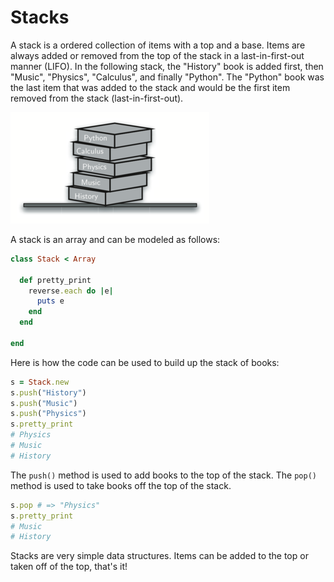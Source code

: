 # Stacks

A stack is a ordered collection of items with a top and a base.  Items are always added or removed from the top of the stack in a last-in-first-out manner (LIFO).  In the following stack, the "History" book is added first, then "Music", "Physics", "Calculus", and finally "Python".  The "Python" book was the last item that was added to the stack and would be the first item removed from the stack (last-in-first-out).

![books](https://github.com/MrPowers/eli5_ruby_cs/blob/master/pictures/stack/books.png)

A stack is an array and can be modeled as follows:

```ruby
class Stack < Array

  def pretty_print
    reverse.each do |e|
      puts e
    end
  end

end
```

Here is how the code can be used to build up the stack of books:

```ruby
s = Stack.new
s.push("History")
s.push("Music")
s.push("Physics")
s.pretty_print
# Physics
# Music
# History
```

The `push()` method is used to add books to the top of the stack.  The `pop()` method is used to take books off the top of the stack.

```ruby
s.pop # => "Physics"
s.pretty_print
# Music
# History
```

Stacks are very simple data structures.  Items can be added to the top or taken off of the top, that's it!


